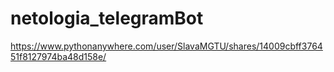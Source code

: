 # netologia_telegramBot
https://www.pythonanywhere.com/user/SlavaMGTU/shares/14009cbff376451f8127974ba48d158e/
